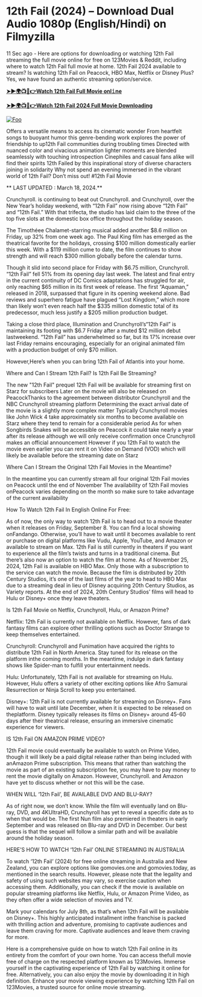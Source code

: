 # 12th Fail (2024) – Download Dual Audio 1080p (English/Hindi) on Filmyzilla

11 Sec ago - Here are options for downloading or watching 12th Fail streaming the full movie online for free on 123Movies & Reddit, including where to watch 12th Fail full movie at home. 12th Fail 2024 available to stream? Is watching 12th Fail on Peacock, HBO Max, Netflix or Disney Plus? Yes, we have found an authentic streaming option/service.


[**➤►🌍📺📱👉Watch 12th Fail Full Movie onl𝚒ne**](https://bit.ly/Most-popular-Movies)

[**➤►🌍📺📱👉Watch 12th Fail 2024 Full Movie Downloading**](https://bit.ly/Most-popular-Movies)

[![Foo](https://static.wixstatic.com/media/b249f9_adac8f70fb3f45b88691696c77de18f3~mv2.gif)](https://bit.ly/Most-popular-Movies)


Offers a versatile means to access its cinematic wonder From heartfelt songs to buoyant humor this genre-bending work explores the power of friendship to up12th Fail communities during troubling times Directed with nuanced color and vivacious animation lighter moments are blended seamlessly with touching introspection Cinephiles and casual fans alike will find their spirits 12th Failed by this inspirational story of diverse characters joining in solidarity Why not spend an evening immersed in the vibrant world of 12th Fail? Don’t miss out! #12th Fail Movie

** LAST UPDATED : March 18, 2024.**

Crunchyroll. is continuing to beat out Crunchyroll. and Crunchyroll, over the New Year’s holiday weekend, with “12th Fail” now rising above “12th Fail” and “12th Fail.” With that trifecta, the studio has laid claim to the three of the top five slots at the domestic box office throughout the holiday season.

The Timothéee Chalamet-starring musical added another $8.6 million on Friday, up 32% from one week ago. The Paul King film has emerged as the theatrical favorite for the holidays, crossing $100 million domestically earlier this week. With a $119 million cume to date, the film continues to show strength and will reach $300 million globally before the calendar turns.

Though it slid into second place for Friday with $6.75 million, Crunchyroll. “12th Fail” fell 51% from its opening day last week. The latest and final entry in the current continuity of DC Comics adaptations has struggled for air, only reaching $65 million in its first week of release. The first “Aquaman,” released in 2018, surpassed that figure in its opening weekend alone. Bad reviews and superhero fatigue have plagued “Lost Kingdom,” which more than likely won’t even reach half the $335 million domestic total of its predecessor, much less justify a $205 million production budget.

Taking a close third place, Illumination and Crunchyroll’s“12th Fail” is maintaining its footing with $6.7 Friday after a muted $12 million debut lastweekend. “12th Fail” has underwhelmed so far, but its 17% increase over last Friday remains encouraging, especially for an original animated film with a production budget of only $70 million.

However,Here’s when you can bring 12th Fail of Atlantis into your home.

Where and Can I Stream 12th Fail? Is 12th Fail Be Streaming?

The new "12th Fail" prequel 12th Fail will be available for streaming first on Starz for subscribers Later on the movie will also be released on PeacockThanks to the agreement between distributor Crunchyroll and the NBC Crunchyroll streaming platform Determining the exact arrival date of the movie is a slightly more complex matter Typically Crunchyroll movies like John Wick 4 take approximately six months to become available on Starz where they tend to remain for a considerable period As for when Songbirds Snakes will be accessible on Peacock it could take nearly a year after its release although we will only receive confirmation once Crunchyroll makes an official announcement However if you 12th Fail to watch the movie even earlier you can rent it on Video on Demand (VOD) which will likely be available before the streaming date on Starz

Where Can I Stream the Original 12th Fail Movies in the Meantime?

In the meantime you can currently stream all four original 12th Fail movies on Peacock until the end of November The availability of 12th Fail movies onPeacock varies depending on the month so make sure to take advantage of the current availability

How To Watch 12th Fail In English Online For Free:

As of now, the only way to watch 12th Fail is to head out to a movie theater when it releases on Friday, September 8. You can find a local showing onFandango. Otherwise, you’ll have to wait until it becomes available to rent or purchase on digital platforms like Vudu, Apple, YouTube, and Amazon or available to stream on Max. 12th Fail is still currently in theaters if you want to experience all the film’s twists and turns in a traditional cinema. But there’s also now an option to watch the film at home. As of November 25, 2024, 12th Fail is available on HBO Max. Only those with a subscription to the service can watch the movie. Because the film is distributed by 20th Century Studios, it’s one of the last films of the year to head to HBO Max due to a streaming deal in lieu of Disney acquiring 20th Century Studios, as Variety reports. At the end of 2024, 20th Century Studios’ films will head to Hulu or Disney+ once they leave theaters.

Is 12th Fail Movie on Netflix, Crunchyroll, Hulu, or Amazon Prime?

Netflix: 12th Fail is currently not available on Netflix. However, fans of dark fantasy films can explore other thrilling options such as Doctor Strange to keep themselves entertained.

Crunchyroll: Crunchyroll and Funimation have acquired the rights to distribute 12th Fail in North America. Stay tuned for its release on the platform inthe coming months. In the meantime, indulge in dark fantasy shows like Spider-man to fulfill your entertainment needs.

Hulu: Unfortunately, 12th Fail is not available for streaming on Hulu. However, Hulu offers a variety of other exciting options like Afro Samurai Resurrection or Ninja Scroll to keep you entertained.

Disney+: 12th Fail is not currently available for streaming on Disney+. Fans will have to wait until late December, when it is expected to be released on theplatform. Disney typically releases its films on Disney+ around 45-60 days after their theatrical release, ensuring an immersive cinematic experience for viewers.

IS 12th Fail ON AMAZON PRIME VIDEO?

12th Fail movie could eventually be available to watch on Prime Video, though it will likely be a paid digital release rather than being included with anAmazon Prime subscription. This means that rather than watching the movie as part of an existing subscription fee, you may have to pay money to rent the movie digitally on Amazon. However, Crunchyroll. and Amazon have yet to discuss whether or not this will be the case.

WHEN WILL ‘12th Fail’, BE AVAILABLE DVD AND BLU-RAY?

As of right now, we don’t know. While the film will eventually land on Blu-ray, DVD, and 4KUltraHD, Crunchyroll has yet to reveal a specific date as to when that would be. The first Nun film also premiered in theaters in early September and was released on Blu-ray and DVD in December. Our best guess is that the sequel will follow a similar path and will be available around the holiday season.

HERE’S HOW TO WATCH ‘12th Fail’ ONLINE STREAMING IN AUSTRALIA

To watch ‘12th Fail’ (2024) for free online streaming in Australia and New Zealand, you can explore options like gomovies.one and gomovies.today, as mentioned in the search results. However, please note that the legality and safety of using such websites may vary, so exercise caution when accessing them. Additionally, you can check if the movie is available on popular streaming platforms like Netflix, Hulu, or Amazon Prime Video, as they often offer a wide selection of movies and TV.

Mark your calendars for July 8th, as that’s when 12th Fail will be available on Disney+. This highly anticipated installment inthe franchise is packed with thrilling action and adventure, promising to captivate audiences and leave them craving for more. Captivate audiences and leave them craving for more.

Here is a comprehensive guide on how to watch 12th Fail online in its entirety from the comfort of your own home. You can access thefull movie free of charge on the respected platform known as 123Movies. Immerse yourself in the captivating experience of 12th Fail by watching it online for free. Alternatively, you can also enjoy the movie by downloading it in high definition. Enhance your movie viewing experience by watching 12th Fail on 123Movies, a trusted source for online movie streaming.
